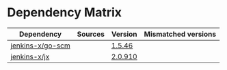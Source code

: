 # Dependency Matrix

Dependency | Sources | Version | Mismatched versions
---------- | ------- | ------- | -------------------
[jenkins-x/go-scm](https://github.com/jenkins-x/go-scm) |  | [1.5.46]() | 
[jenkins-x/jx](https://github.com/jenkins-x/jx) |  | [2.0.910](https://github.com/jenkins-x/jx/releases/tag/v2.0.910) | 
